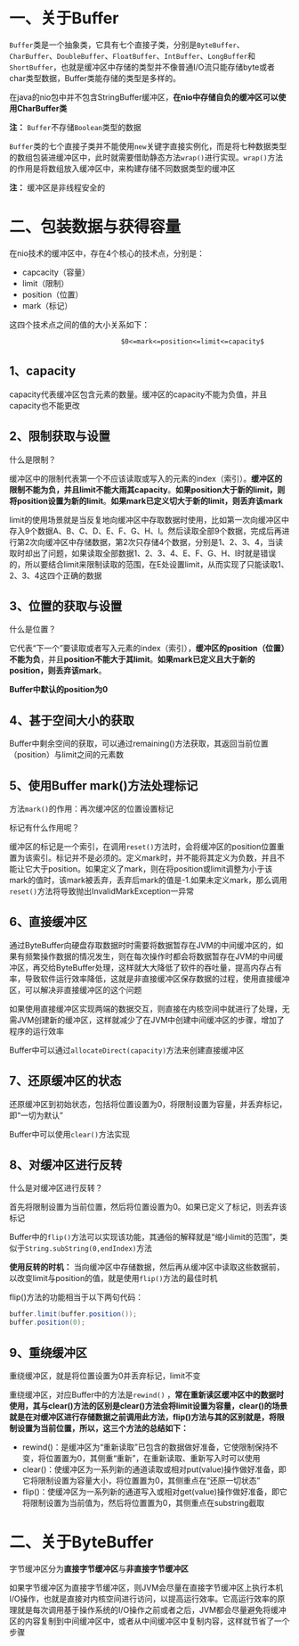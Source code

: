 # 一、关于Buffer

`Buffer`类是一个抽象类，它具有七个直接子类，分别是`ByteBuffer`、`CharBuffer`、`DoubleBuffer`、`FloatBuffer`、`IntBuffer`、`LongBuffer`和`ShortBuffer`，也就是缓冲区中存储的类型并不像普通I/O流只能存储byte或者char类型数据，Buffer类能存储的类型是多样的。

在java的nio包中并不包含StringBuffer缓冲区，**在nio中存储自负的缓冲区可以使用CharBuffer类**

**注：** `Buffer`不存储`Boolean`类型的数据

`Buffer`类的七个直接子类并不能使用`new`关键字直接实例化，而是将七种数据类型的数组包装进缓冲区中，此时就需要借助静态方法`wrap()`进行实现。`wrap()`方法的作用是将数组放入缓冲区中，来构建存储不同数据类型的缓冲区

**注：** 缓冲区是非线程安全的

# 二、包装数据与获得容量

在nio技术的缓冲区中，存在4个核心的技术点，分别是：

- capcacity（容量）
- limit（限制）
- position（位置）
- mark（标记）

这四个技术点之间的值的大小关系如下：

          						$0<=mark<=position<=limit<=capacity$	

## 1、capacity

capacity代表缓冲区包含元素的数量。缓冲区的capacity不能为负值，并且capacity也不能更改

## 2、限制获取与设置

什么是限制？

缓冲区中的限制代表第一个不应该读取或写入的元素的index（索引）。**缓冲区的限制不能为负，并且limit不能大雨其capacity**。**如果position大于新的limit，则将position设置为新的limit**。**如果mark已定义切大于新的limit，则丢弃该mark**

limit的使用场景就是当反复地向缓冲区中存取数据时使用，比如第一次向缓冲区中存入9个数据A、B、C、D、E、F、G、H、I。然后读取全部9个数据，完成后再进行第2次向缓冲区中存储数据，第2次只存储4个数据，分别是1、2、3、4，当读取时却出了问题，如果读取全部数据1、2、3、4、E、F、G、H、I时就是错误的，所以要结合limit来限制读取的范围，在E处设置limit，从而实现了只能读取1、2、3、4这四个正确的数据

## 3、位置的获取与设置

什么是位置？

它代表“下一个”要读取或者写入元素的index（索引），**缓冲区的position（位置）不能为负**，并且**position不能大于其limit**。**如果mark已定义且大于新的position，则丢弃该mark**。

**Buffer中默认的position为0**

## 4、甚于空间大小的获取

Buffer中剩余空间的获取，可以通过remaining()方法获取，其返回当前位置（position）与limit之间的元素数

## 5、使用Buffer mark()方法处理标记

方法`mark()`的作用：再次缓冲区的位置设置标记

标记有什么作用呢？

缓冲区的标记是一个索引，在调用`reset()`方法时，会将缓冲区的position位置重置为该索引。标记并不是必须的。定义mark时，并不能将其定义为负数，并且不能让它大于position。如果定义了mark，则在将position或limit调整为小于该mark的值时，该mark被丢弃，丢弃后mark的值是-1.如果未定义mark，那么调用`reset()`方法将导致抛出InvalidMarkException一异常

## 6、直接缓冲区

通过ByteBuffer向硬盘存取数据时时需要将数据暂存在JVM的中间缓冲区的，如果有频繁操作数据的情况发生，则在每次操作时都会将数据暂存在JVM的中间缓冲区，再交给ByteBuffer处理，这样就大大降低了软件的吞吐量，提高内存占有率，导致软件运行效率降低，这就是非直接缓冲区保存数据的过程，使用直接缓冲区，可以解决非直接缓冲区的这个问题

如果使用直接缓冲区实现两端的数据交互，则直接在内核空间中就进行了处理，无需JVM创建新的缓冲区，这样就减少了在JVM中创建中间缓冲区的步骤，增加了程序的运行效率

Buffer中可以通过`allocateDirect(capacity)`方法来创建直接缓冲区

## 7、还原缓冲区的状态

还原缓冲区到初始状态，包括将位置设置为0，将限制设置为容量，并丢弃标记，即“一切为默认”

Buffer中可以使用`clear()`方法实现

## 8、对缓冲区进行反转

什么是对缓冲区进行反转？

首先将限制设置为当前位置，然后将位置设置为0。如果已定义了标记，则丢弃该标记

Buffer中的`flip()`方法可以实现该功能，其通俗的解释就是“缩小limit的范围”，类似于`String.subString(0,endIndex)`方法

**使用反转的时机：** 当向缓冲区中存储数据，然后再从缓冲区中读取这些数据前，以改变limit与position的值，就是使用`flip()`方法的最佳时机

flip()方法的功能相当于以下两句代码：

```java
buffer.limit(buffer.position());
buffer.position(0);
```

## 9、重绕缓冲区

重绕缓冲区，就是将位置设置为0并丢弃标记，limit不变

重绕缓冲区，对应Buffer中的方法是`rewind()` ，**常在重新读区缓冲区中的数据时使用，其与clear()方法的区别是clear()方法会将limit设置为容量，clear()的场景就是在对缓冲区进行存储数据之前调用此方法，flip()方法与其的区别就是，将限制设置为当前位置，所以，这三个方法的总结如下：**

- rewind()：是缓冲区为“重新读取”已包含的数据做好准备，它使限制保持不变，将位置置为0，其侧重“重新”，在重新读取、重新写入时可以使用
- clear()：使缓冲区为一系列新的通道读取或相对put(value)操作做好准备，即它将限制设置为容量大小，将位置置为0，其侧重点在“还原一切状态”
- flip()：使缓冲区为一系列新的通道写入或相对get(value)操作做好准备，即它将限制设置为当前值为，然后将位置置为0，其侧重点在substring截取

# 二、关于ByteBuffer

字节缓冲区分为**直接字节缓冲区**与**非直接字节缓冲区**

如果字节缓冲区为直接字节缓冲区，则JVM会尽量在直接字节缓冲区上执行本机I/O操作，也就是直接对内核空间进行访问，以提高运行效率。它高运行效率的原理就是每次调用基于操作系统的I/O操作之前或者之后，JVM都会尽量避免将缓冲区的内容复制到中间缓冲区中，或者从中间缓冲区中复制内容，这样就节省了一个步骤

